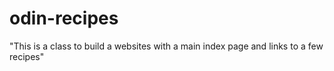 # odin-recipes
"This is a class to build a websites with a main index page and links to a few recipes"